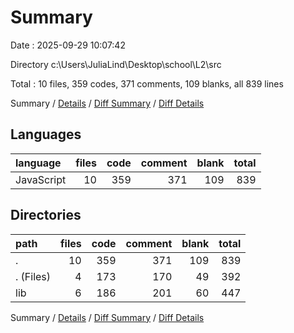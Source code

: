 # Summary

Date : 2025-09-29 10:07:42

Directory c:\\Users\\JuliaLind\\Desktop\\school\\L2\\src

Total : 10 files,  359 codes, 371 comments, 109 blanks, all 839 lines

Summary / [Details](details.md) / [Diff Summary](diff.md) / [Diff Details](diff-details.md)

## Languages
| language | files | code | comment | blank | total |
| :--- | ---: | ---: | ---: | ---: | ---: |
| JavaScript | 10 | 359 | 371 | 109 | 839 |

## Directories
| path | files | code | comment | blank | total |
| :--- | ---: | ---: | ---: | ---: | ---: |
| . | 10 | 359 | 371 | 109 | 839 |
| . (Files) | 4 | 173 | 170 | 49 | 392 |
| lib | 6 | 186 | 201 | 60 | 447 |

Summary / [Details](details.md) / [Diff Summary](diff.md) / [Diff Details](diff-details.md)
